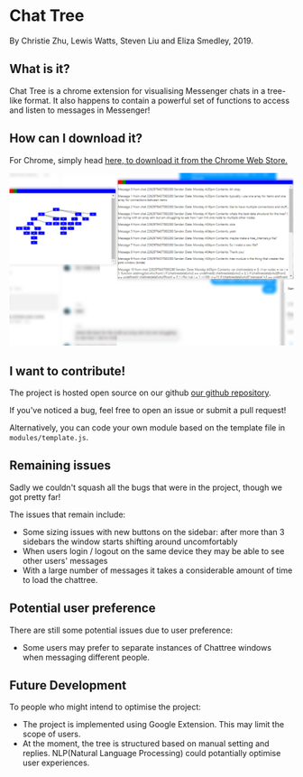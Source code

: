 # Chat Tree
By Christie Zhu, Lewis Watts, Steven Liu and Eliza Smedley, 2019.
## What is it?
Chat Tree is a chrome extension for visualising Messenger chats in a tree-like format. 
It also happens to contain a powerful set of functions to access and listen to messages in Messenger!
## How can I download it?
For Chrome, simply head [here, to download it from the Chrome Web Store.](https://chrome.google.com/webstore/detail/chat-tree/fjejdehlndcmcciepbpielnigfnaefpc) 

![A screenshot of the product.](screenshot.png "This opens little windows on your chat screen.")

## I want to contribute!

The project is hosted open source on our github [our github repository](http://github.com/acenturyandabit/chattree).

If you've noticed a bug, feel free to open an issue or submit a pull request! 

Alternatively, you can code your own module based on the template file in `modules/template.js`.

## Remaining issues

Sadly we couldn't squash all the bugs that were in the project, though we got pretty far!

The issues that remain include:

- Some sizing issues with new buttons on the sidebar: after more than 3 sidebars the window starts shifting around uncomfortably
- When users login / logout on the same device they may be able to see other users' messages
- With a large number of messages it takes a considerable amount of time to load the chattree.



## Potential user preference

There are still some potential issues due to user preference:

- Some users may prefer to separate instances of Chattree windows when messaging different people.

## Future Development

To people who might intend to optimise the project:

- The project is implemented  using Google Extension. This may limit the scope of users. 
- At the moment, the tree is structured based on  manual setting and replies. NLP(Natural Language Processing) could potantially optimise user experiences.
